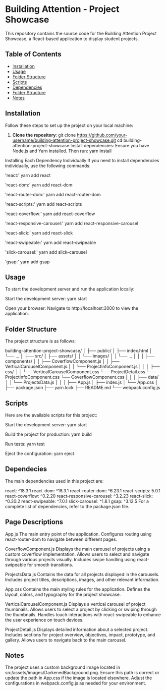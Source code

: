# Building Attention - Project Showcase

This repository contains the source code for the Building Attention Project Showcase, a React-based application to display student projects.

## Table of Contents

- [Installation](#installation)
- [Usage](#usage)
- [Folder Structure](#folder-structure)
- [Scripts](#scripts)
- [Dependencies](#dependencies)
- [Folder Structure](#folderstructure)
- [Notes](#notes)

## Installation

Follow these steps to set up the project on your local machine:

1. **Clone the repository**:
   git clone https://github.com/your-username/building-attention-project-showcase.git
   cd building-attention-project-showcase
Install dependencies:
Ensure you have Node.js and Yarn installed. Then run:
yarn install

Installing Each Dependency Individually
If you need to install dependencies individually, use the following commands:

'react:'
yarn add react

'react-dom:'
yarn add react-dom

'react-router-dom:'
yarn add react-router-dom

'react-scripts:'
yarn add react-scripts

'react-coverflow:'
yarn add react-coverflow

'react-responsive-carousel:'
yarn add react-responsive-carousel

'react-slick:'
yarn add react-slick

'react-swipeable:'
yarn add react-swipeable

'slick-carousel:'
yarn add slick-carousel

'gsap:'
yarn add gsap

## Usage
To start the development server and run the application locally:

Start the development server:
yarn start

Open your browser:
Navigate to http://localhost:3000 to view the application.

## Folder Structure
The project structure is as follows:

building-attention-project-showcase/
│
├── public/
│   ├── index.html
│   └── ...
│
├── src/
│   ├── assets/
│   │   └── images/
│   │       └── ...
│   │
│   ├── components/
│   │   ├── CoverflowComponent.js
│   │   ├── VerticalCarouselComponent.js
│   │   └── ProjectInfoComponent.js
│   │
│   ├── css/
│   │   └── VerticalCarouselComponent.css
        └── ProjectDetail.css
        └── ProjectInfoComponent.css
        └── CoverflowComponent.css
│   │
│   ├── data/
│   │   └── ProjectsData.js
│   │
│   ├── App.js
│   ├── index.js
│   └── App.css
│
├── package.json
├── yarn.lock
├── README.md
└── webpack.config.js

## Scripts
Here are the available scripts for this project:

Start the development server:
yarn start

Build the project for production:
yarn build

Run tests:
yarn test

Eject the configuration:
yarn eject

## Dependecies
The main dependencies used in this project are:

react: ^18.3.1
react-dom: ^18.3.1
react-router-dom: ^6.23.1
react-scripts: 5.0.1
react-coverflow: ^0.2.20
react-responsive-carousel: ^3.2.23
react-slick: ^0.30.2
react-swipeable: ^7.0.1
slick-carousel: ^1.8.1
gsap: ^3.12.5
For a complete list of dependencies, refer to the package.json file.

## Page Descriptions

App.js
The main entry point of the application.
Configures routing using react-router-dom to navigate between different pages.

CoverflowComponent.js
Displays the main carousel of projects using a custom coverflow implementation.
Allows users to select and navigate through various projects visually.
Includes swipe handling using react-swipeable for smooth transitions.

ProjectsData.js
Contains the data for all projects displayed in the carousels.
Includes project titles, descriptions, images, and other relevant information.

App.css
Contains the main styling rules for the application.
Defines the layout, colors, and typography for the project showcase.

VerticalCarouselComponent.js
Displays a vertical carousel of project thumbnails.
Allows users to select a project by clicking or swiping through the thumbnails.
Handles touch interactions with react-swipeable to enhance the user experience on touch devices.

ProjectDetail.js
Displays detailed information about a selected project.
Includes sections for project overview, objectives, impact, prototype, and gallery.
Allows users to navigate back to the main carousel.

## Notes
The project uses a custom background image located in src/assets/images/DarkenedBackground.png. Ensure this path is correct or update the path in App.css if the image is located elsewhere.
Adjust the configurations in webpack.config.js as needed for your environment.